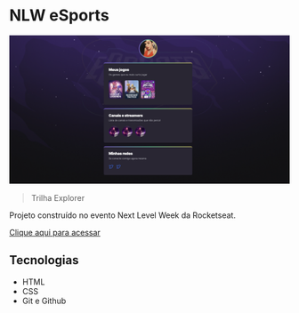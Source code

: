 <!-- @format -->

# NLW eSports

![preview](./.github/preview.png)

> Trilha Explorer

Projeto construído no evento Next Level Week da Rocketseat.

[Clique aqui para acessar](https://ritalisboar.github.io/NLW_Esposts/)

## Tecnologias

- HTML
- CSS
- Git e Github

